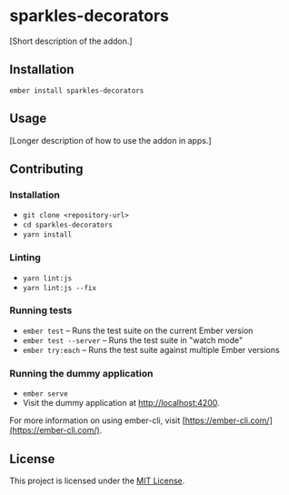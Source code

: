 sparkles-decorators
==============================================================================

[Short description of the addon.]

Installation
------------------------------------------------------------------------------

```
ember install sparkles-decorators
```


Usage
------------------------------------------------------------------------------

[Longer description of how to use the addon in apps.]


Contributing
------------------------------------------------------------------------------

### Installation

* `git clone <repository-url>`
* `cd sparkles-decorators`
* `yarn install`

### Linting

* `yarn lint:js`
* `yarn lint:js --fix`

### Running tests

* `ember test` – Runs the test suite on the current Ember version
* `ember test --server` – Runs the test suite in "watch mode"
* `ember try:each` – Runs the test suite against multiple Ember versions

### Running the dummy application

* `ember serve`
* Visit the dummy application at [http://localhost:4200](http://localhost:4200).

For more information on using ember-cli, visit [https://ember-cli.com/](https://ember-cli.com/).

License
------------------------------------------------------------------------------

This project is licensed under the [MIT License](LICENSE.md).
